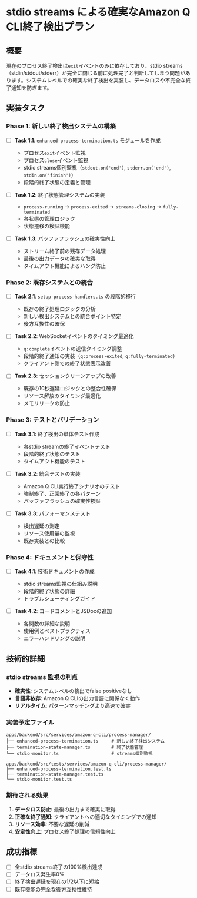 # stdio streams による確実なAmazon Q CLI終了検出プラン

## 概要
現在のプロセス終了検出は`exit`イベントのみに依存しており、stdio streams（stdin/stdout/stderr）が完全に閉じる前に処理完了と判断してしまう問題があります。システムレベルでの確実な終了検出を実装し、データロスや不完全な終了通知を防ぎます。

## 実装タスク

### Phase 1: 新しい終了検出システムの構築

- [ ] **Task 1.1**: `enhanced-process-termination.ts` モジュールを作成
  - プロセス`exit`イベント監視
  - プロセス`close`イベント監視
  - stdio streams個別監視（`stdout.on('end')`, `stderr.on('end')`, `stdin.on('finish')`）
  - 段階的終了状態の定義と管理

- [ ] **Task 1.2**: 終了状態管理システムの実装
  - `process-running` → `process-exited` → `streams-closing` → `fully-terminated`
  - 各状態の管理ロジック
  - 状態遷移の検証機能

- [ ] **Task 1.3**: バッファフラッシュの確実性向上
  - ストリーム終了前の残存データ処理
  - 最後の出力データの確実な取得
  - タイムアウト機能によるハング防止

### Phase 2: 既存システムとの統合

- [ ] **Task 2.1**: `setup-process-handlers.ts` の段階的移行
  - 既存の終了処理ロジックの分析
  - 新しい検出システムとの統合ポイント特定
  - 後方互換性の確保

- [ ] **Task 2.2**: WebSocketイベントのタイミング最適化
  - `q:complete`イベントの送信タイミング調整
  - 段階的終了通知の実装（`q:process-exited`, `q:fully-terminated`）
  - クライアント側での終了状態表示改善

- [ ] **Task 2.3**: セッションクリーンアップの改善
  - 既存の10秒遅延ロジックとの整合性確保
  - リソース解放のタイミング最適化
  - メモリリークの防止

### Phase 3: テストとバリデーション

- [ ] **Task 3.1**: 終了検出の単体テスト作成
  - 各stdio streamの終了イベントテスト
  - 段階的終了状態のテスト
  - タイムアウト機能のテスト

- [ ] **Task 3.2**: 統合テストの実装
  - Amazon Q CLI実行終了シナリオのテスト
  - 強制終了、正常終了の各パターン
  - バッファフラッシュの確実性検証

- [ ] **Task 3.3**: パフォーマンステスト
  - 検出遅延の測定
  - リソース使用量の監視
  - 既存実装との比較

### Phase 4: ドキュメントと保守性

- [ ] **Task 4.1**: 技術ドキュメントの作成
  - stdio streams監視の仕組み説明
  - 段階的終了状態の詳細
  - トラブルシューティングガイド

- [ ] **Task 4.2**: コードコメントとJSDocの追加
  - 各関数の詳細な説明
  - 使用例とベストプラクティス
  - エラーハンドリングの説明

## 技術的詳細

### stdio streams 監視の利点
- **確実性**: システムレベルの検出でfalse positiveなし
- **言語非依存**: Amazon Q CLIの出力言語に関係なく動作
- **リアルタイム**: パターンマッチングより高速で確実

### 実装予定ファイル
```
apps/backend/src/services/amazon-q-cli/process-manager/
├── enhanced-process-termination.ts     # 新しい終了検出システム
├── termination-state-manager.ts        # 終了状態管理
└── stdio-monitor.ts                    # streams個別監視

apps/backend/src/tests/services/amazon-q-cli/process-manager/
├── enhanced-process-termination.test.ts
├── termination-state-manager.test.ts
└── stdio-monitor.test.ts
```

### 期待される効果
1. **データロス防止**: 最後の出力まで確実に取得
2. **正確な終了通知**: クライアントへの適切なタイミングでの通知
3. **リソース効率**: 不要な遅延の削減
4. **安定性向上**: プロセス終了処理の信頼性向上

## 成功指標
- [ ] 全stdio streams終了の100%検出達成
- [ ] データロス発生率0%
- [ ] 終了検出遅延を現在の1/2以下に短縮
- [ ] 既存機能の完全な後方互換性維持